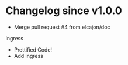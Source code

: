 # Changelog since v1.0.0
- Merge pull request #4 from elcajon/doc

Ingress 
- Prettified Code! 
- Add ingress 
